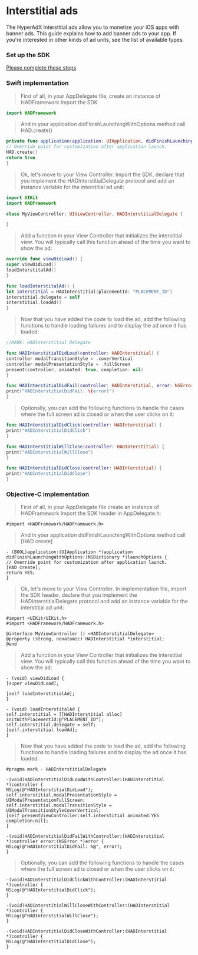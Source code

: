 # Interstitial ads


The HyperAdX Interstitial ads allow you to monetize your iOS apps with banner ads. This guide explains how to add banner ads to your app. If you're interested in other kinds of ad units, see the list of available types.

### Set up the SDK

[Please complete these steps](../README.md#set-up-the-sdk)

### Swift implementation

> First of all, in your AppDelegate file, create an instance of HADFramework
> Import the SDK

```swift
import HADFramework
```

> And in your application didFinishLaunchingWithOptions method call HAD.create()

```swift
private func application(application: UIApplication, didFinishLaunchingWithOptions launchOptions: [NSObject: AnyObject]?) -> Bool {
// Override point for customization after application launch.
HAD.create()
return true
}
```

> Ok, let's move to your View Controller. Import the SDK, declare that you implement the HADInterstitialDelegate protocol and add an instance variable for the interstitial ad unit:

```swift
import UIKit
import HADFramework

class MyViewController: UIViewController, HADInterstitialDelegate {

}
```

> Add a function in your View Controller that initializes the interstitial view. You will typically call this function ahead of the time you want to show the ad:

```swift
override func viewDidLoad() {
super.viewDidLoad()
loadInterstitalAd()
}

func loadInterstitalAd() {
let interstitial = HADInterstitial(placementId: "PLACEMENT_ID")
interstitial.delegate = self
interstitial.loadAd()
}
```

> Now that you have added the code to load the ad, add the following functions to handle loading failures and to display the ad once it has loaded:

```swift
//MARK: HADInterstitial Delegate

func HADInterstitialDidLoad(controller: HADInterstitial) {
controller.modalTransitionStyle = .coverVertical
controller.modalPresentationStyle = .fullScreen
present(controller, animated: true, completion: nil)
}

func HADInterstitialDidFail(controller: HADInterstitial, error: NSError?) {
print("HADInterstitialDidFail: \(error)")
}
```

> Optionally, you can add the following functions to handle the cases where the full screen ad is closed or when the user clicks on it:

```swift
func HADInterstitialDidClick(controller: HADInterstitial) {
print("HADInterstitialDidClick")
}

func HADInterstitialWillClose(controller: HADInterstitial) {
print("HADInterstitialWillClose")
}

func HADInterstitialDidClose(controller: HADInterstitial) {
print("HADInterstitialDidClose")
}
```

### Objective-C implementation

> First of all, in your AppDelegate file create an instance of HADFramework
> Import the SDK header in AppDelegate.h:

```objective_c
#import <HADFramework/HADFramework.h>
```

> And in your application didFinishLaunchingWithOptions method call [HAD create]

```objective_c
- (BOOL)application:(UIApplication *)application didFinishLaunchingWithOptions:(NSDictionary *)launchOptions {
// Override point for customization after application launch.
[HAD create];
return YES;
}
```

> Ok, let's move to your View Controller. In implementation file, import the SDK header, declare that you implement the HADInterstitialDelegate protocol and add an instance variable for the interstitial ad unit:

```objective_c
#import <UIKit/UIKit.h>
#import <HADFramework/HADFramework.h>

@interface MyViewController () <HADInterstitialDelegate>
@property (strong, nonatomic) HADInterstitial *interstitial;
@end
```

> Add a function in your View Controller that initializes the interstitial view. You will typically call this function ahead of the time you want to show the ad:

```objective_c
- (void) viewDidLoad {
[super viewDidLoad];

[self loadInterstitialAd];
}

- (void) loadInterstitalAd {
self.interstitial = [[HADInterstitial alloc] initWithPlacementId:@"PLACEMENT_ID"];
self.interstitial.delegate = self;
[self.interstitial loadAd];
}
```

> Now that you have added the code to load the ad, add the following functions to handle loading failures and to display the ad once it has loaded:

```objective_c
#pragma mark - HADInterstitialDelegate

-(void)HADInterstitialDidLoadWithController:(HADInterstitial *)controller {
NSLog(@"HADInterstitialDidLoad");
self.interstitial.modalPresentationStyle = UIModalPresentationFullScreen;
self.interstitial.modalTransitionStyle = UIModalTransitionStyleCoverVertical;
[self presentViewController:self.interstitial animated:YES completion:nil];
}

-(void)HADInterstitialDidFailWithController:(HADInterstitial *)controller error:(NSError *)error {
NSLog(@"HADInterstitialDidFail: %@", error);
}
```

> Optionally, you can add the following functions to handle the cases where the full screen ad is closed or when the user clicks on it:

```objective_c
-(void)HADInterstitialDidClickWithController:(HADInterstitial *)controller {
NSLog(@"HADInterstitialDidClick");
}

-(void)HADInterstitialWillCloseWithController:(HADInterstitial *)controller {
NSLog(@"HADInterstitialWillClose");
}

-(void)HADInterstitialDidCloseWithController:(HADInterstitial *)controller {
NSLog(@"HADInterstitialDidClose");
}
```
